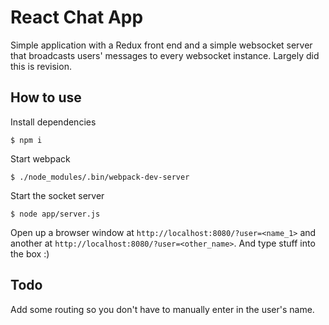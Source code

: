 # React Chat App

Simple application with a Redux front end and a simple websocket server that
broadcasts users' messages to every websocket instance. Largely did this is
revision.

## How to use

Install dependencies

    $ npm i

Start webpack

    $ ./node_modules/.bin/webpack-dev-server

Start the socket server

    $ node app/server.js

Open up a browser window at `http://localhost:8080/?user=<name_1>` and another
at `http://localhost:8080/?user=<other_name>`. And type stuff into the box :)


## Todo

Add some routing so you don't have to manually enter in the user's name.
